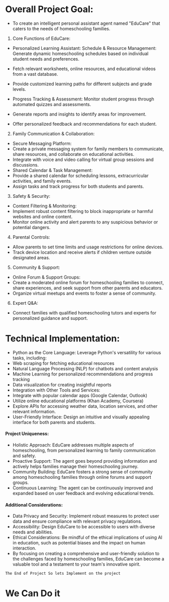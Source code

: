 # Overall Project Goal:

* To create an intelligent personal assistant agent named "EduCare" that caters to the needs of homeschooling families.

1. Core Functions of EduCare:

* Personalized Learning Assistant:
Schedule & Resource Management:
Generate dynamic homeschooling schedules based on individual student needs and preferences.

* Fetch relevant worksheets, online resources, and educational videos from a vast database.
* Provide customized learning paths for different subjects and grade levels.

* Progress Tracking & Assessment:
Monitor student progress through automated quizzes and assessments.
* Generate reports and insights to identify areas for improvement.
* Offer personalized feedback and recommendations for each student.
2. Family Communication & Collaboration:
* Secure Messaging Platform:
* Create a private messaging system for family members to communicate, share resources, and collaborate on educational activities.
* Integrate with voice and video calling for virtual group sessions and discussions.
* Shared Calendar & Task Management:
* Provide a shared calendar for scheduling lessons, extracurricular activities, and family events.
* Assign tasks and track progress for both students and parents.
3. Safety & Security:
* Content Filtering & Monitoring:
* Implement robust content filtering to block inappropriate or harmful websites and online content.
* Monitor online activity and alert parents to any suspicious behavior or potential dangers.
4. Parental Controls:
* Allow parents to set time limits and usage restrictions for online devices.
* Track device location and receive alerts if children venture outside designated areas.
5. Community & Support:
* Online Forum & Support Groups:
* Create a moderated online forum for homeschooling families to connect, share experiences, and seek support from other parents and educators.
* Organize virtual meetups and events to foster a sense of community.
6. Expert Q&A:
* Connect families with qualified homeschooling tutors and experts for personalized guidance and support.
# Technical Implementation:

* Python as the Core Language: Leverage Python's versatility for various tasks, including:
* Web scraping for fetching educational resources
* Natural Language Processing (NLP) for chatbots and content analysis
* Machine Learning for personalized recommendations and progress tracking
* Data visualization for creating insightful reports
* Integration with Other Tools and Services:
* Integrate with popular calendar apps (Google Calendar, Outlook)
* Utilize online educational platforms (Khan Academy, Coursera)
* Explore APIs for accessing weather data, location services, and other relevant information.
* User-Friendly Interface: Design an intuitive and visually appealing interface for both parents and students.
#### Project Uniqueness:

* Holistic Approach: EduCare addresses multiple aspects of homeschooling, from personalized learning to family communication and safety.
* Proactive Support: The agent goes beyond providing information and actively helps families manage their homeschooling journey.
* Community Building: EduCare fosters a strong sense of community among homeschooling families through online forums and support groups.
* Continuous Learning: The agent can be continuously improved and expanded based on user feedback and evolving educational trends.
#### Additional Considerations:

* Data Privacy and Security: Implement robust measures to protect user data and ensure compliance with relevant privacy regulations.
* Accessibility: Design EduCare to be accessible to users with diverse needs and abilities.
* Ethical Considerations: Be mindful of the ethical implications of using AI in education, such as potential biases and the impact on human interaction.
* By focusing on creating a comprehensive and user-friendly solution to the challenges faced by homeschooling families, EduCare can become a valuable tool and a testament to your team's innovative spirit.

`The End of Project So lets Implement on the project`
# We Can Do it




